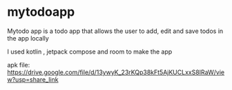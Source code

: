 # mytodoapp
Mytodo app is a todo app that allows the user to add, edit and save todos in the app locally

I used kotlin , jetpack compose and room to make the app 

apk file: https://drive.google.com/file/d/13ywyK_23rKQp38kFt5AjKUCLxxS8IRaW/view?usp=share_link
